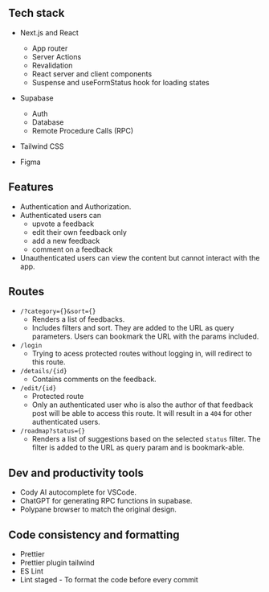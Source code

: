 ## Tech stack

- Next.js and React
  - App router
  - Server Actions
  - Revalidation
  - React server and client components
  - Suspense and useFormStatus hook for loading states

- Supabase
  - Auth
  - Database
  - Remote Procedure Calls (RPC)

- Tailwind CSS
- Figma

## Features

- Authentication and Authorization.
- Authenticated users can
  - upvote a feedback
  - edit their own feedback only
  - add a new feedback
  - comment on a feedback
- Unauthenticated users can view the content but cannot interact with the app.

## Routes

- `/?category={}&sort={}`
  - Renders a list of feedbacks.
  - Includes filters and sort. They are added to the URL as query parameters. Users can bookmark the URL with the params included.
- `/login`
  - Trying to acess protected routes without logging in, will redirect to this route.
- `/details/{id}`
  - Contains comments on the feedback.
- `/edit/{id}`
  - Protected route
  - Only an authenticated user who is also the author of that feedback post will be able to access this route. It will result in a `404` for other authenticated users.
- `/roadmap?status={}`
  - Renders a list of suggestions based on the selected `status` filter. The filter is added to the URL as query param and is bookmark-able.

## Dev and productivity tools

- Cody AI autocomplete for VSCode.
- ChatGPT for generating RPC functions in supabase.
- Polypane browser to match the original design.

## Code consistency and formatting

- Prettier
- Prettier plugin tailwind
- ES Lint
- Lint staged - To format the code before every commit
